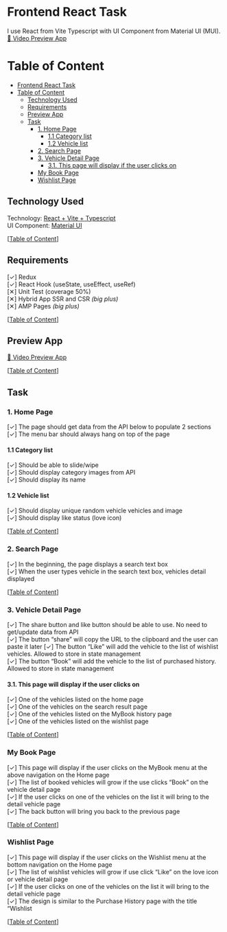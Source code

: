 # Frontend React Task

I use React from Vite Typescript with UI Component from Material UI (MUI).  
[🎥 Video Preview App](https://youtu.be/IyI6kwAb6nc)

# Table of Content

- [Frontend React Task](#frontend-react-task)
- [Table of Content](#table-of-content)
  - [Technology Used](#technology-used)
  - [Requirements](#requirements)
  - [Preview App](#preview-app)
  - [Task](#task)
    - [1. Home Page](#1-home-page)
      - [1.1 Category list](#11-category-list)
      - [1.2 Vehicle list](#12-vehicle-list)
    - [2. Search Page](#2-search-page)
    - [3. Vehicle Detail Page](#3-vehicle-detail-page)
      - [3.1. This page will display if the user clicks on](#31-this-page-will-display-if-the-user-clicks-on)
    - [My Book Page](#my-book-page)
    - [Wishlist Page](#wishlist-page)

## Technology Used

Technology: [React + Vite + Typescript](https://vitejs.dev/guide/)  
UI Component: [Material UI](https://mui.com/material-ui/)

[[Table of Content](#table-of-content)]

## Requirements

[✓]  Redux  
[✓]  React Hook (useState, useEffect, useRef)  
[✕]  Unit Test (coverage 50%)  
[✕]  Hybrid App SSR and CSR _(big plus)_  
[✕]  AMP Pages _(big plus)_  

[[Table of Content](#table-of-content)]

## Preview App

[🎥 Video Preview App](https://youtu.be/IyI6kwAb6nc)

[[Table of Content](#table-of-content)]

## Task

### 1. Home Page

[✓] The page should get data from the API below to populate 2 sections  
[✓] The menu bar should always hang on top of the page

#### 1.1 Category list

[✓] Should be able to slide/wipe  
[✓] Should display category images from API  
[✓] Should display its name  

#### 1.2 Vehicle list

[✓] Should display unique random vehicle vehicles and image  
[✓] Should display like status (love icon)

[[Table of Content](#table-of-content)]

### 2. Search Page

[✓]  In the beginning, the page displays a search text box  
[✓]  When the user types vehicle in the search text box, vehicles detail displayed

[[Table of Content](#table-of-content)]

### 3. Vehicle Detail Page

[✓] The share button and like button should be able to use. No need to get/update data from API  
[✓] The button “share” will copy the URL to the clipboard and the user can paste it later
[✓] The button “Like” will add the vehicle to the list of wishlist vehicles. Allowed to store in state management  
[✓] The button “Book” will add the vehicle to the list of purchased history. Allowed to store in state management

#### 3.1. This page will display if the user clicks on

[✓] One of the vehicles listed on the home page  
[✓] One of the vehicles on the search result page  
[✓] One of the vehicles listed on the MyBook history page  
[✓] One of the vehicles listed on the wishlist page  

[[Table of Content](#table-of-content)]

### My Book Page

[✓] This page will display if the user clicks on the MyBook menu at the above navigation on the Home page  
[✓] The list of booked vehicles will grow if the use clicks “Book” on the vehicle detail page  
[✓] If the user clicks on one of the vehicles on the list it will bring to the detail vehicle page    
[✓] The back button will bring you back to the previous page  

[[Table of Content](#table-of-content)]

### Wishlist Page

[✓] This page will display if the user clicks on the Wishlist menu at the bottom navigation on
the Home page  
[✓] The list of wishlist vehicles will grow if use click “Like” on the love icon or vehicle detail 
page  
[✓] If the user clicks on one of the vehicles on the list it will bring to the detail vehicle page  
[✓] The design is similar to the Purchase History page with the title “Wishlist

[[Table of Content](#table-of-content)]
